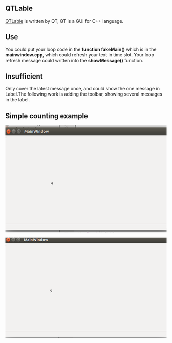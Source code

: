 ## QTLable
[QTLable] is written by QT, QT is a GUI for C++ language.

## Use
You could put your loop code in the **function fakeMain()** which is in the **mainwindow.cpp**, which could refresh your text in time slot.
Your loop refresh message could written into the **showMessage()** function.

## Insufficient
Only cover the latest message once, and could show the one message in Label.The following work is adding the toolbar, showing several messages in the label.

[QTLable]:http://github.com/Su27SK/QTLabel

## Simple counting example
![counting for one to nine](https://github.com/Su27SK/QTLabel/blob/master/count1.png)

![counting for one to nine](https://github.com/Su27SK/QTLabel/blob/master/count2.png)


